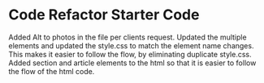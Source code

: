 # Code Refactor Starter Code
Added Alt to photos in the file per clients request. 
Updated the multiple elements and updated the style.css to match the element name changes. This makes it easier to follow the flow, by eliminating duplicate style.css. 
Added section and article elements to the html so that it is easier to follow the flow of the html code. 